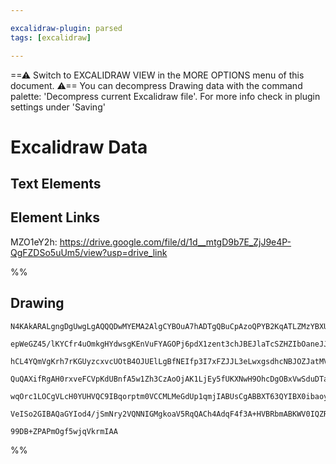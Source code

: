 ```yaml
---

excalidraw-plugin: parsed
tags: [excalidraw]

---
```

==⚠  Switch to EXCALIDRAW VIEW in the MORE OPTIONS menu of this document. ⚠== You can decompress Drawing data with the command palette: 'Decompress current Excalidraw file'. For more info check in plugin settings under 'Saving'



# Excalidraw Data

## Text Elements
## Element Links
MZO1eY2h: https://drive.google.com/file/d/1d__mtgD9b7E_ZjJ9e4P-QgFZDSo5uUm5/view?usp=drive_link

%%
## Drawing
```compressed-json
N4KAkARALgngDgUwgLgAQQQDwMYEMA2AlgCYBOuA7hADTgQBuCpAzoQPYB2KqATLZMzYBXUtiRoIACyhQ4zZAHoFAc0JRJQgEYA6bGwC2CgF7N6hbEcK4OCtptbErHALRY8RMpWdx8Q1TdIEfARcZgRmBShcZQUebQAObQBmGjoghH0EDihmbgBtcDBQMBKIEm4IAFkALQB5AEYEAE0eSVSSyFhECozNBGJiXE1g9tLMbmcANgAWRIBWSfrJpIBO

epWeGZ45/lKYCfr4uOmkgHYdwsgKEnVuFYAGOPj6pdX1zent3chJBEJlaTcSZHZIbOaneJJWYrGGTb4QazKEZoe7w5hQUhsADWCAAwmx8GxSBUAMSNclIeGaXDYLHKTFCDjEfGE4kSDHWZhwXCBbKjSAAM0I+HwAGVYMj0IIPPyIOjMTiAOo3NpoPiXOUY7EIcUwSVygnleEMgEccK5ND1eFsbnYNT7S33VEa+nCOAASWIFtQeQAuvCBeRMp7uBw

hCL4YQmVgKrh7rKGUyzcxvcUOtB4OJUElLgBfNEIfp3I7xFZJJL3eLwxgsdhcNBJOZJatMVicABynDE3Arjzm9VOk1OkeYABF0lAi2gBQQwlThEyAKLBTLZb1++FCOCDSfEbgD6b3aYwhZDyYXdNEDhYirSWTyJRkQiMbTKNhsJEIXQGBRC4IKYgFBeAA1AArSpcFA4CKGwJpKniJooCMNgeGUUcACUAEUkgAR30UU5nQoR7hWGBagUMwEAoAB+I

QuQAXifRgAH0rxveFCVpKdUBnfA5w1Zh3CzAoOjAK1LjEy5fUKXNwH9OhcDgOBxVwSduDTaBfkyCoiABKBRgYQgqIAIRpOlE2ZAkiVJAVbLsgzsBEXkoHdSd8K1HEWWsiQyQQCkHKcrIXLc0zaVdRlLNZCoOQ4LkeSCgLSGc1yMgAMWFMUJSzA0ZV2CBHKSoKUvchUEGVYhbjVPKCuStzxVK3V9WlI1CnywLsmK9DhFNc192q9rgoyWpbXtfcnX6

wqOrc1LOCgVLcH0YUHVQC9IBqorptm0VCCMLMeGdUp1qmjIABUsCgABBXT63QYIBX0ibaoyFTSEupK2AoX5cD3NAwwjVqjsG/RFyZC73s+kIfvQHlMSoR6NoyMHYZOzMKgsgzBMxEUAA1uFOSttEOQdTn2yZlniGY8sxgl8CaPH1m0OYy2mSZ7kmHgHjJ5tWuQgx1I1egCCELN7gSLnTmmGT4eO/Quoi5NvQgdG8vpEhtt27h9pV0g1cnOBuFWiB

VeISo2GIBAQaGYIod4/jSmNry2VQNNIGMgkoaV5RqQACh4AdqF4f3A+HVBRbmABKWV0IQZRwx5NGvdwX2KwDngU94dOw8jqWAYG+rtWGqA629P78DywMFoQaPox1jhlH59Msit7iMWF+FsCIfW0FbhB4Q4SvuB760hCgK8sx7nPSjsUCEGwHJRX7uBTfNy3hm423e9amki8YE733wBvSi6bKwmCOe61lRz0QMFHul+8My41TicRt2dN8vUJLvP3f

99DB+ZPAPmOgf5wjqVkrmIAA
```
%%